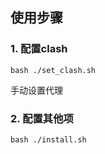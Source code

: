 ## 使用步骤

### 1. 配置clash
```shell
bash ./set_clash.sh
```
手动设置代理

### 2. 配置其他项
```shell
bash ./install.sh
```